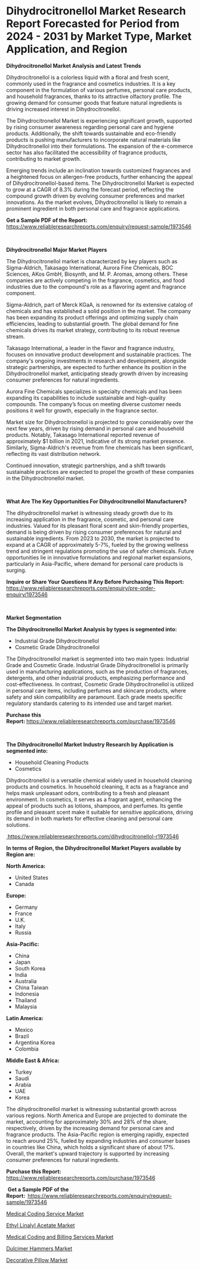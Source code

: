 <p><h1>Dihydrocitronellol Market Research Report Forecasted for Period from 2024 -  2031 by Market Type, Market Application, and Region</h1></p><p><strong>Dihydrocitronellol Market Analysis and Latest Trends</strong></p>
<p><p>Dihydrocitronellol is a colorless liquid with a floral and fresh scent, commonly used in the fragrance and cosmetics industries. It is a key component in the formulation of various perfumes, personal care products, and household fragrances, thanks to its attractive olfactory profile. The growing demand for consumer goods that feature natural ingredients is driving increased interest in Dihydrocitronellol.</p><p>The Dihydrocitronellol Market is experiencing significant growth, supported by rising consumer awareness regarding personal care and hygiene products. Additionally, the shift towards sustainable and eco-friendly products is pushing manufacturers to incorporate natural materials like Dihydrocitronellol into their formulations. The expansion of the e-commerce sector has also facilitated the accessibility of fragrance products, contributing to market growth. </p><p>Emerging trends include an inclination towards customized fragrances and a heightened focus on allergen-free products, further enhancing the appeal of Dihydrocitronellol-based items. The Dihydrocitronellol Market is expected to grow at a CAGR of 8.3% during the forecast period, reflecting the compound growth driven by evolving consumer preferences and market innovations. As the market evolves, Dihydrocitronellol is likely to remain a prominent ingredient in both personal care and fragrance applications.</p></p>
<p><strong>Get a Sample PDF of the Report:&nbsp;</strong> <a href="https://www.reliableresearchreports.com/enquiry/request-sample/1973546?utm_campaign=24&utm_medium=2&utm_source=Github&utm_content=ia&utm_term=14112024&utm_id=dihydrocitronellol">https://www.reliableresearchreports.com/enquiry/request-sample/1973546</a></p>
<p>&nbsp;</p>
<p><strong>Dihydrocitronellol Major Market Players</strong></p>
<p><p>The Dihydrocitronellol market is characterized by key players such as Sigma-Aldrich, Takasago International, Aurora Fine Chemicals, BOC Sciences, AKos GmbH, Biosynth, and M. P. Aromas, among others. These companies are actively competing in the fragrance, cosmetics, and food industries due to the compound's role as a flavoring agent and fragrance component.</p><p>Sigma-Aldrich, part of Merck KGaA, is renowned for its extensive catalog of chemicals and has established a solid position in the market. The company has been expanding its product offerings and optimizing supply chain efficiencies, leading to substantial growth. The global demand for fine chemicals drives its market strategy, contributing to its robust revenue stream.</p><p>Takasago International, a leader in the flavor and fragrance industry, focuses on innovative product development and sustainable practices. The company's ongoing investments in research and development, alongside strategic partnerships, are expected to further enhance its position in the Dihydrocitronellol market, anticipating steady growth driven by increasing consumer preferences for natural ingredients.</p><p>Aurora Fine Chemicals specializes in specialty chemicals and has been expanding its capabilities to include sustainable and high-quality compounds. The company’s focus on meeting diverse customer needs positions it well for growth, especially in the fragrance sector.</p><p>Market size for Dihydrocitronellol is projected to grow considerably over the next few years, driven by rising demand in personal care and household products. Notably, Takasago International reported revenue of approximately $1 billion in 2021, indicative of its strong market presence. Similarly, Sigma-Aldrich's revenue from fine chemicals has been significant, reflecting its vast distribution network.</p><p>Continued innovation, strategic partnerships, and a shift towards sustainable practices are expected to propel the growth of these companies in the Dihydrocitronellol market.</p></p>
<p>&nbsp;</p>
<p><strong>What Are The Key Opportunities For Dihydrocitronellol Manufacturers?</strong></p>
<p><p>The dihydrocitronellol market is witnessing steady growth due to its increasing application in the fragrance, cosmetic, and personal care industries. Valued for its pleasant floral scent and skin-friendly properties, demand is being driven by rising consumer preferences for natural and sustainable ingredients. From 2023 to 2030, the market is projected to expand at a CAGR of approximately 5-7%, fueled by the growing wellness trend and stringent regulations promoting the use of safer chemicals. Future opportunities lie in innovative formulations and regional market expansions, particularly in Asia-Pacific, where demand for personal care products is surging.</p></p>
<p><strong>Inquire or Share Your Questions If Any Before Purchasing This Report:</strong> <a href="https://www.reliableresearchreports.com/enquiry/pre-order-enquiry/1973546?utm_campaign=24&utm_medium=2&utm_source=Github&utm_content=ia&utm_term=14112024&utm_id=dihydrocitronellol">https://www.reliableresearchreports.com/enquiry/pre-order-enquiry/1973546</a></p>
<p>&nbsp;</p>
<p><strong>Market Segmentation</strong></p>
<p><strong>The Dihydrocitronellol Market Analysis by types is segmented into:</strong></p>
<p><ul><li>Industrial Grade Dihydrocitronellol</li><li>Cosmetic Grade Dihydrocitronellol</li></ul></p>
<p><p>The Dihydrocitronellol market is segmented into two main types: Industrial Grade and Cosmetic Grade. Industrial Grade Dihydrocitronellol is primarily used in manufacturing applications, such as the production of fragrances, detergents, and other industrial products, emphasizing performance and cost-effectiveness. In contrast, Cosmetic Grade Dihydrocitronellol is utilized in personal care items, including perfumes and skincare products, where safety and skin compatibility are paramount. Each grade meets specific regulatory standards catering to its intended use and target market.</p></p>
<p><strong>Purchase this Report:&nbsp;</strong><a href="https://www.reliableresearchreports.com/purchase/1973546?utm_campaign=24&utm_medium=2&utm_source=Github&utm_content=ia&utm_term=14112024&utm_id=dihydrocitronellol">https://www.reliableresearchreports.com/purchase/1973546</a></p>
<p>&nbsp;</p>
<p><strong>The Dihydrocitronellol Market Industry Research by Application is segmented into:</strong></p>
<p><ul><li>Household Cleaning Products</li><li>Cosmetics</li></ul></p>
<p><p>Dihydrocitronellol is a versatile chemical widely used in household cleaning products and cosmetics. In household cleaning, it acts as a fragrance and helps mask unpleasant odors, contributing to a fresh and pleasant environment. In cosmetics, it serves as a fragrant agent, enhancing the appeal of products such as lotions, shampoos, and perfumes. Its gentle profile and pleasant scent make it suitable for sensitive applications, driving its demand in both markets for effective cleaning and personal care solutions.</p></p>
<p><a href="https://www.reliableresearchreports.com/dihydrocitronellol-r1973546?utm_campaign=24&utm_medium=2&utm_source=Github&utm_content=ia&utm_term=14112024&utm_id=dihydrocitronellol">&nbsp;https://www.reliableresearchreports.com/dihydrocitronellol-r1973546</a></p>
<p><strong>In terms of Region, the Dihydrocitronellol Market Players available by Region are:</strong></p>
<p>
    <p> <strong> North America: </strong>
        <ul>
            <li>United States</li>
            <li>Canada</li>
        </ul>
        </p> 
    <p> <strong> Europe: </strong>
        <ul>
            <li>Germany</li>
            <li>France</li>
            <li>U.K.</li>
            <li>Italy</li>
            <li>Russia</li>
        </ul>
        </p> 
    <p> <strong> Asia-Pacific: </strong>
        <ul>
            <li>China</li>
            <li>Japan</li>
            <li>South Korea</li>
            <li>India</li>
            <li>Australia</li>
            <li>China Taiwan</li>
            <li>Indonesia</li>
            <li>Thailand</li>
            <li>Malaysia</li>
        </ul>
        </p> 
    <p> <strong> Latin America: </strong>
        <ul>
            <li>Mexico</li>
            <li>Brazil</li>
            <li>Argentina Korea</li>
            <li>Colombia</li>
        </ul>
        </p> 
    <p> <strong> Middle East & Africa: </strong>
        <ul>
            <li>Turkey</li>
            <li>Saudi</li>
            <li>Arabia</li>
            <li>UAE</li>
            <li>Korea</li>
        </ul>
    </p>
    </p>
<p><p>The dihydrocitronellol market is witnessing substantial growth across various regions. North America and Europe are projected to dominate the market, accounting for approximately 30% and 28% of the share, respectively, driven by the increasing demand for personal care and fragrance products. The Asia-Pacific region is emerging rapidly, expected to reach around 25%, fueled by expanding industries and consumer bases in countries like China, which holds a significant share of about 17%. Overall, the market's upward trajectory is supported by increasing consumer preferences for natural ingredients.</p></p>
<p><strong>Purchase this Report: </strong><a href="https://www.reliableresearchreports.com/purchase/1973546?utm_campaign=24&utm_medium=2&utm_source=Github&utm_content=ia&utm_term=14112024&utm_id=dihydrocitronellol">https://www.reliableresearchreports.com/purchase/1973546</a></p>
<p>&nbsp;<strong>Get a Sample PDF of the Report:&nbsp;&nbsp;</strong><a href="https://www.reliableresearchreports.com/enquiry/request-sample/1973546?utm_campaign=24&utm_medium=2&utm_source=Github&utm_content=ia&utm_term=14112024&utm_id=dihydrocitronellol">https://www.reliableresearchreports.com/enquiry/request-sample/1973546</a></p>
<p><strong></strong></p>
<p><p><a href="https://issuu.com/reportprime-2/docs/medical-coding-service-market-size-_f6f3884de80e6f?utm_campaign=24&utm_medium=2&utm_source=Github&utm_content=ia&utm_term=14112024&utm_id=dihydrocitronellol">Medical Coding Service Market</a></p><p><a href="https://github.com/elizabethdagraca/Market-Research-Report-List-5/blob/main/ethyl-linalyl-acetate-market.md?utm_campaign=24&utm_medium=2&utm_source=Github&utm_content=ia&utm_term=14112024&utm_id=dihydrocitronellol">Ethyl Linalyl Acetate Market</a></p><p><a href="https://issuu.com/reportprime-2/docs/medical-coding-and-billing-services_a84ee6d9c4b23c?utm_campaign=24&utm_medium=2&utm_source=Github&utm_content=ia&utm_term=14112024&utm_id=dihydrocitronellol">Medical Coding and Billing Services Market</a></p><p><a href="https://www.linkedin.com/pulse/global-dulcimer-hammers-95-cagr-forecast-2024-2031-whnwf?utm_campaign=24&utm_medium=2&utm_source=Github&utm_content=ia&utm_term=14112024&utm_id=dihydrocitronellol">Dulcimer Hammers Market</a></p><p><a href="https://www.linkedin.com/pulse/strategic-market-insights-navigating-global-decorative-dm2yf?utm_campaign=24&utm_medium=2&utm_source=Github&utm_content=ia&utm_term=14112024&utm_id=dihydrocitronellol">Decorative Pillow Market</a></p></p>
